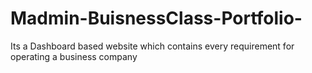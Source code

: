 # Madmin-BuisnessClass-Portfolio-
Its a Dashboard based website which contains every requirement for operating a business company 
